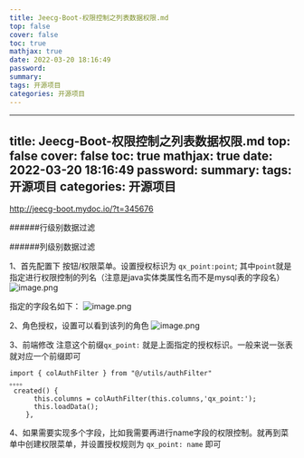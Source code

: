 ```yaml
---
title: Jeecg-Boot-权限控制之列表数据权限.md
top: false
cover: false
toc: true
mathjax: true
date: 2022-03-20 18:16:49
password:
summary:
tags: 开源项目
categories: 开源项目
---
```

---
title: Jeecg-Boot-权限控制之列表数据权限.md
top: false
cover: false
toc: true
mathjax: true
date: 2022-03-20 18:16:49
password:
summary:
tags: 开源项目
categories: 开源项目
---
http://jeecg-boot.mydoc.io/?t=345676


######行级别数据过滤



######列级别数据过滤

1、首先配置下 按钮/权限菜单。设置授权标识为 `qx_point:point`;
其中`point`就是指定进行权限控制的列名（注意是java实体类属性名而不是mysql表的字段名）
![image.png](https://upload-images.jianshu.io/upload_images/13965490-653344f920ed2b53.png?imageMogr2/auto-orient/strip%7CimageView2/2/w/1240)

指定的字段名如下：
![image.png](https://upload-images.jianshu.io/upload_images/13965490-1ad4f8c41870052c.png?imageMogr2/auto-orient/strip%7CimageView2/2/w/1240)


2、角色授权，设置可以看到该列的角色
![image.png](https://upload-images.jianshu.io/upload_images/13965490-ff6feeedf754126b.png?imageMogr2/auto-orient/strip%7CimageView2/2/w/1240)

3、前端修改
注意这个前缀`qx_point:` 就是上面指定的授权标识。一般来说一张表就对应一个前缀即可
~~~
import { colAuthFilter } from "@/utils/authFilter"
。。。。
 created() {
      this.columns = colAuthFilter(this.columns,'qx_point:');
      this.loadData();
    },
~~~


4、如果需要实现多个字段，比如我需要再进行name字段的权限控制。就再到菜单中创建权限菜单，并设置授权规则为 `qx_point: name` 即可
